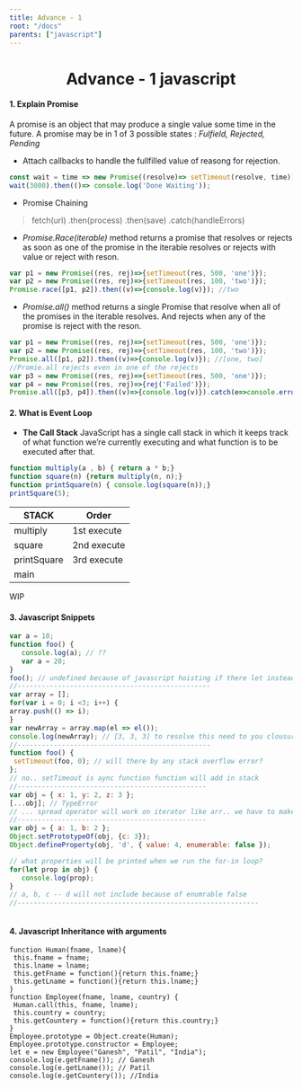 ```yaml
---
title: Advance - 1
root: "/docs"
parents: ["javascript"]
---
```

<h1 align="center">
  Advance - 1 javascript
</h1>

#### 1. Explain Promise
A promise is an object that may produce a single value some time in the future. A promise may be in 1 of 3 possible states : *Fulfield, Rejected, Pending*
- Attach callbacks to handle the fullfilled value of reasong for rejection.
````javascript
const wait = time => new Promise((resolve)=> setTimeout(resolve, time));
wait(3000).then(()=> console.log('Done Waiting'));
````
- Promise Chaining
 > fetch(url)
 > .then(process)
 > .then(save)
 > .catch(handleErrors) 
- *Promise.Race(iterable)* method returns a promise that resolves or rejects as soon as one of the promise in the iterable resolves or rejects with value or reject with reson.
````javascript
var p1 = new Promise((res, rej)=>{setTimeout(res, 500, 'one')});
var p2 = new Promise((res, rej)=>{setTimeout(res, 100, 'two')});
Promise.race([p1, p2]).then((v)=>{console.log(v)}); //two
````
- *Promise.all()* method returns a single Promise that resolve when all of the promises in the iterable resolves. And rejects when any of the promise is reject with the reson.
 ````javascript
var p1 = new Promise((res, rej)=>{setTimeout(res, 500, 'one')});
var p2 = new Promise((res, rej)=>{setTimeout(res, 100, 'two')});
Promise.all([p1, p2]).then((v)=>{console.log(v)}); //[one, two]
//Promie.all rejects even in one of the rejects
var p3 = new Promise((res, rej)=>{setTimeout(res, 500, 'one')});
var p4 = new Promise((res, rej)=>{rej('Failed')});
Promise.all([p3, p4]).then((v)=>{console.log(v)}).catch(e=>console.error(e));  // Failed
````

#### 2. What is Event Loop
 - **The Call Stack**
JavaScript has a single call stack in which it keeps track of what function we’re currently executing and what function is to be executed after that.
 ````javascript
 function multiply(a , b) { return a * b;}
 function square(n) {return multiply(n, n);}
 function printSquare(n) { console.log(square(n));}
 printSquare(5);
 ````
 | STACK | Order |
 | -- | -- |
 | multiply | 1st execute|
 | square | 2nd execute|
 | printSquare | 3rd execute|
 | main | |
 WIP
 
 #### 3. Javascript Snippets
 ````javascript
 var a = 10;
function foo() {
    console.log(a); // ??
    var a = 20;
}
foo(); // undefined because of javascript hoisting if there let instead of var then "ReferenceError: a is not defined"
//------------------------------------------------
var array = [];
for(var i = 0; i <3; i++) {
 array.push(() => i);
}
var newArray = array.map(el => el());
console.log(newArray); // [3, 3, 3] to resolve this need to you clousure of let 
//------------------------------------------------
function foo() {
  setTimeout(foo, 0); // will there by any stack overflow error?
};
// no.. setTimeout is aync function function will add in stack
//-----------------------------------------------
var obj = { x: 1, y: 2, z: 3 };
[...obj]; // TypeError
// ... spread operator will work on iterator like arr.. we have to make object as iterator then we can use it
//-----------------------------------------------
var obj = { a: 1, b: 2 };
Object.setPrototypeOf(obj, {c: 3});
Object.defineProperty(obj, 'd', { value: 4, enumerable: false });

// what properties will be printed when we run the for-in loop?
for(let prop in obj) {
    console.log(prop);
}
// a, b, c -- d will not include because of enumrable false
//------------------------------------------------------------



 ````
 #### 4. Javascript Inheritance with arguments
 ````
 function Human(fname, lname){
  this.fname = fname;
  this.lname = lname;
  this.getFname = function(){return this.fname;}
  this.getLname = function(){return this.lname;}
}
function Employee(fname, lname, country) {
  Human.call(this, fname, lname);
  this.country = country;
  this.getCountery = function(){return this.country;}
}
Employee.prototype = Object.create(Human);
Employee.prototype.constructor = Employee;
let e = new Employee("Ganesh", "Patil", "India");
console.log(e.getFname()); // Ganesh
console.log(e.getLname()); // Patil
console.log(e.getCountery()); //India

 ````
